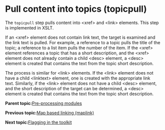 # Pull content into topics \(topicpull\)

The `topicpull` step pulls content into <xref\> and <link\> elements. This step is implemented in XSLT.

If an <xref\> element does not contain link text, the target is examined and the link text is pulled. For example, a reference to a topic pulls the title of the topic; a reference to a list item pulls the number of the item. If the <xref\> element references a topic that has a short description, and the <xref\> element does not already contain a child <desc\> element, a <desc\> element is created that contains the text from the topic short description.

The process is similar for <link\> elements. If the <link\> element does not have a child <linktext\> element, one is created with the appropriate link text. Similarly, if the <link\> element does not have a child <desc\> element, and the short description of the target can be determined, a <desc\> element is created that contains the text from the topic short description.

**Parent topic:**[Pre-processing modules](../dev_ref/DITA-OTPreprocess.md)

**Previous topic:**[Map based linking \(maplink\)](../dev_ref/preprocess-maplink.md)

**Next topic:**[Flagging in the toolkit](../dev_ref/preprocess-flagging.md)

